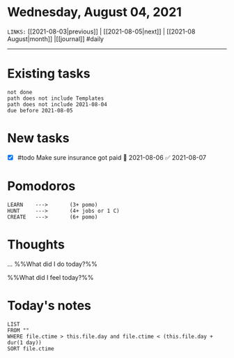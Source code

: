 # Wednesday, August 04, 2021
`LINKS:` [[2021-08-03|previous]] | [[2021-08-05|next]] | [[2021-08 August|month]] |[[journal]] 
#daily

---
# Existing tasks
```tasks
not done
path does not include Templates
path does not include 2021-08-04
due before 2021-08-05
```

# New tasks
- [x] #todo Make sure insurance got paid 📅 2021-08-06 ✅ 2021-08-07

# Pomodoros
```
LEARN    ---> 		(3+ pomo)
HUNT     ---> 		(4+ jobs or 1 C)
CREATE   --->  		(6+ pomo)
```

# Thoughts
...
%%What did I do today?%%

%%What did I feel today?%%

# Today's notes
```dataview
LIST 
FROM ""
WHERE file.ctime > this.file.day and file.ctime < (this.file.day + dur(1 day))
SORT file.ctime
```
